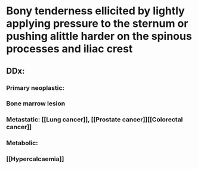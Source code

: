 # Bony tenderness ellicited by lightly applying pressure to the sternum or pushing alittle harder on the spinous processes and iliac crest
## DDx:
### Primary neoplastic:
### Bone marrow lesion
### Metastatic: [[Lung cancer]], [[Prostate cancer]][[Colorectal cancer]]
### Metabolic:
### [[Hypercalcaemia]]